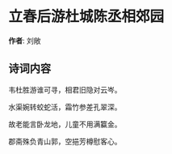 # 立春后游杜城陈丞相郊园

**作者**: 刘敞

## 诗词内容

韦杜胜游谁可寻，相君旧隐对云岑。

水渠婉转蛟蛇活，霜竹参差孔翠深。

故老能言卧龙地，儿童不用满籯金。

郡斋殊负青山郭，空挹芳樽慰客心。

